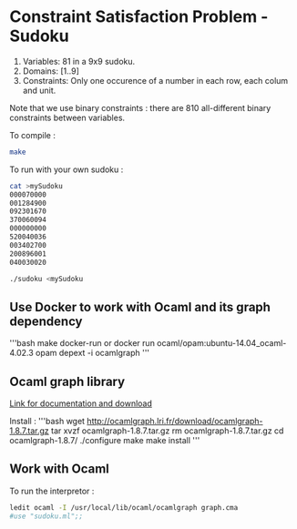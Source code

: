 # Constraint Satisfaction Problem - Sudoku

1. Variables: 81 in a 9x9 sudoku.
2. Domains: [1..9]
3. Constraints: Only one occurence of a number in each row, each colum and unit.

Note that we use binary constraints : there are 810 all-different binary constraints between variables.

To compile :
```bash
make
```

To run with your own sudoku :
```bash
cat >mySudoku
000070000
001284900
092301670
370060094
000000000
520040036
003402700
200896001
040030020

./sudoku <mySudoku
```

## Use Docker to work with Ocaml and its graph dependency
'''bash
make docker-run 
or
docker run ocaml/opam:ubuntu-14.04_ocaml-4.02.3 opam depext -i ocamlgraph
'''

## Ocaml graph library
[Link for documentation and download](http://ocamlgraph.lri.fr)

Install :
'''bash
wget http://ocamlgraph.lri.fr/download/ocamlgraph-1.8.7.tar.gz
tar xvzf ocamlgraph-1.8.7.tar.gz
rm ocamlgraph-1.8.7.tar.gz
cd ocamlgraph-1.8.7/
./configure
make
make install
'''

## Work with Ocaml
To run the interpretor :
```bash
ledit ocaml -I /usr/local/lib/ocaml/ocamlgraph graph.cma
#use "sudoku.ml";;
```
